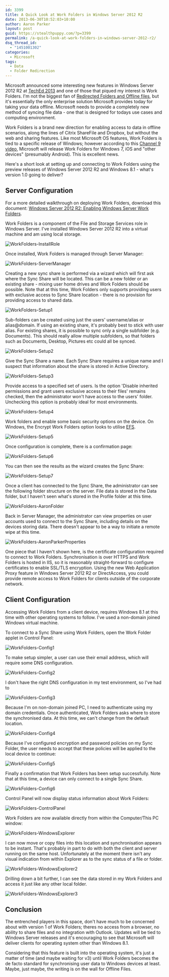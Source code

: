 ```yaml
---
id: 3399
title: A Quick Look at Work Folders in Windows Server 2012 R2
date: 2013-06-30T10:52:03+10:00
author: Aaron Parker
layout: post
guid: https://stealthpuppy.com/?p=3399
permalink: /a-quick-look-at-work-folders-in-windows-server-2012-r2/
dsq_thread_id:
  - "1451001302"
categories:
  - Microsoft
tags:
  - Data
  - Folder Redirection
---
```

Microsoft announced some interesting new features in Windows Server 2012 R2 at [TechEd 2013](http://channel9.msdn.com/Events/TechEd/NorthAmerica/2013/Key01#fbid=lNnF7jCr5lA) and one of those that piqued my interest is Work Folders. I'm not the biggest fan of [Redirected Folders and Offline files]({{site.baseurl}}/replacing-redirected-folders-and-offline-files-with-appsense-datanow/), but it's essentially the only enterprise solution Microsoft provides today for taking your data offline. Microsoft needs to provide a completely new method of syncing file data - one that is designed for todays use cases and computing environment.

Work Folders is a brand new direction for enabling access to data in offline scenarios, along the lines of Citrix ShareFile and Dropbox, but without the web and sharing features. Like most Microsoft OS features, Work Folders is tied to a specific release of Windows; however according to this [Channel 9 video](http://channel9.msdn.com/Shows/Edge/Edge-Show-65-Windows-Server-2012-R2-Work-Folders), Microsoft will release Work Folders for Windows 7, iOS and "other devices" (presumably Android). This is excellent news.

Here's a short look at setting up and connecting to Work Folders using the preview releases of Windows Server 2012 R2 and Windows 8.1 - what's version 1.0 going to deliver?

## Server Configuration

For a more detailed walkthrough on deploying Work Folders, download this document: [Windows Server 2012 R2: Enabling Windows Server Work Folders](http://channel9.msdn.com/Events/TechEd/NorthAmerica/2013/WCA-H327).

Work Folders is a component of the File and Storage Services role in Windows Server. I've installed Windows Server 2012 R2 into a virtual machine and am using local storage.

![WorkFolders-InstallRole]({{site.baseurl}}/media/2013/06/WorkFolders-InstallRole.png)

Once installed, Work Folders is managed through Server Manager:

![WorkFolders-ServerManager]({{site.baseurl}}/media/2013/06/WorkFolders-ServerManager.png)

Creating a new sync share is performed via a wizard which will first ask where the Sync Share will be located. This can be a new folder or an existing share - mixing user home drives and Work Folders should be possible. Note that at this time, Work Folders only supports providing users with exclusive access to Sync Share location - there is no provision for providing access to shared data.

![WorkFolders-Setup1]({{site.baseurl}}/media/2013/06/WorkFolders-Setup1.png)

Sub-folders can be created using just the users' username/alias or alias@domain. If using an existing share, it's probably best to stick with user alias. For existing shares, it is possible to sync only a single subfolder (e.g. Documents). This should really allow multiple subfolders, so that folders such as Documents, Desktop, Pictures etc could all be synced.

![WorkFolders-Setup2]({{site.baseurl}}/media/2013/06/WorkFolders-Setup2.png)

Give the Sync Share a name. Each Sync Share requires a unique name and I suspect that information about the share is stored in Active Directory.

![WorkFolders-Setup3]({{site.baseurl}}/media/2013/06/WorkFolders-Setup3.png)

Provide access to a specified set of users. Is the option 'Disable inherited permissions and grant users exclusive access to their files' remains checked, then the administrator won't have access to the users' folder. Unchecking this option is probably ideal for most environments.

![WorkFolders-Setup4]({{site.baseurl}}/media/2013/06/WorkFolders-Setup4.png)

Work folders and enable some basic security options on the device. On Windows, the Encrypt Work Folders option looks to utilise [EFS](http://technet.microsoft.com/en-us/library/cc700811.aspx).

![WorkFolders-Setup5]({{site.baseurl}}/media/2013/06/WorkFolders-Setup5.png)

Once configuration is complete, there is a confirmation page:

![WorkFolders-Setup6]({{site.baseurl}}/media/2013/06/WorkFolders-Setup6.png)

You can then see the results as the wizard creates the Sync Share:

![WorkFolders-Setup7]({{site.baseurl}}/media/2013/06/WorkFolders-Setup7.png)

Once a client has connected to the Sync Share, the administrator can see the following folder structure on the server. File data is stored in the Data folder, but I haven't seen what's stored in the Profile folder at this time.

![WorkFolders-AaronFolder]({{site.baseurl}}/media/2013/06/WorkFolders-AaronFolder.png)

Back in Server Manager, the administrator can view properties on user accounts used to connect to the Sync Share, including details on the devices storing data. There doesn't appear to be a way to initiate a remote wipe at this time.

![WorkFolders-AaronParkerProperties]({{site.baseurl}}/media/2013/06/WorkFolders-AaronParkerProperties.png)

One piece that I haven't shown here, is the certificate configuration required to connect to Work Folders. Synchronisation is over HTTPS and Work Folders is hosted in IIS, so it is reasonably straight-forward to configure certificates to enable SSL/TLS encryption. Using the new Web Application Proxy feature in Windows Server 2012 R2 or DirectAccess, you could provide remote access to Work Folders for clients outside of the corporate network.

## Client Configuration

Accessing Work Folders from a client device, requires Windows 8.1 at this time with other operating systems to follow. I've used a non-domain joined Windows virtual machine.

To connect to a Sync Share using Work Folders, open the Work Folder applet in Control Panel:

![WorkFolders-Config1]({{site.baseurl}}/media/2013/06/WorkFolders-Config1.png)

To make setup simpler, a user can use their email address, which will require some DNS configuration.

![WorkFolders-Config2]({{site.baseurl}}/media/2013/06/WorkFolders-Config2.png)

I don't have the right DNS configuration in my test environment, so I've had to

![WorkFolders-Config3]({{site.baseurl}}/media/2013/06/WorkFolders-Config3.png)

Because I'm on non-domain joined PC, I need to authenticate using my domain credentials. Once authenticated, Work Folders asks where to store the synchronised data. At this time, we can't change from the default location.

![WorkFolders-Config4]({{site.baseurl}}/media/2013/06/WorkFolders-Config4.png)

Because I've configured encryption and password policies on my Sync Folder, the user needs to accept that these policies will be applied to the local device to continue:

![WorkFolders-Config5]({{site.baseurl}}/media/2013/06/WorkFolders-Config5.png)

Finally a confirmation that Work Folders has been setup successfully. Note that at this time, a device can only connect to a single Sync Share.

![WorkFolders-Config6]({{site.baseurl}}/media/2013/06/WorkFolders-Config6.png)

Control Panel will now display status information about Work Folders:

![WorkFolders-ControlPanel]({{site.baseurl}}/media/2013/06/WorkFolders-ControlPanel.png)

Work Folders are now available directly from within the Computer/This PC window:

![WorkFolders-WindowsExplorer]({{site.baseurl}}/media/2013/06/WorkFolders-WindowsExplorer.png)

I can now move or copy files into this location and synchronisation appears to be instant. That's probably in part to do with both the client and server running on the same host. Unfortunately at the moment there isn't any visual indication from within Explorer as to the sync status of a file or folder.

![WorkFolders-WindowsExplorer2]({{site.baseurl}}/media/2013/06/WorkFolders-WindowsExplorer2.png)

Drilling down a bit further, I can see the data stored in my Work Folders and access it just like any other local folder.

![WorkFolders-WindowsExplorer3]({{site.baseurl}}/media/2013/06/WorkFolders-WindowsExplorer3.png)

## Conclusion

The entrenched players in this space, don't have much to be concerned about with version 1 of Work Folders; theres no access from a browser, no ability to share files and no integration with Outlook. Updates will be tied to Windows Server releases and it's encouraging to see that Microsoft will deliver clients for operating system other than Windows 8.1.

Considering that this feature is built into the operating system, it's just a matter of time (and maybe waiting for v3) until Work Folders becomes the de facto standard for synchronising user data to Windows devices at least. Maybe, just maybe, the writing is on the wall for Offline Files.
